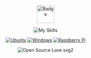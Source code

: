 <div align="center">

<a href="https://www.codewars.com/users/Khreiv">
 <img src="https://www.codewars.com/users/Khreiv/badges/large" alt="Badge" height="55">
</a>

<p></p>
  
![My Skills](https://skillicons.dev/icons?i=py,java,cpp,html,css,git,github&theme=light)

[![Ubuntu](https://img.shields.io/badge/Ubuntu-E95420?style=for-the-badge&logo=ubuntu&logoColor=white)](https://ubuntu.com/download)
[![Windows](https://img.shields.io/badge/Windows-0078D6?style=for-the-badge&logo=windows&logoColor=white)](https://www.microsoft.com/es-es/software-download/windows11)
[![Raspberry Pi](https://img.shields.io/badge/-RaspberryPi-C51A4A?style=for-the-badge&logo=Raspberry-Pi)](https://www.raspberrypi.com/)

![Open Source Love svg2](https://badges.frapsoft.com/os/v2/open-source.svg?v=103)
  
</div>
